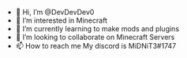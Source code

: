 - 👋 Hi, I’m @DevDevDev0
- 👀 I’m interested in Minecraft
- 🌱 I’m currently learning to make mods and plugins
- 💞️ I’m looking to collaborate on Minecraft Servers
- 📫 How to reach me My discord is MiDNiT3#1747

<!---
DevDevDev0/DevDevDev0 is a ✨ special ✨ repository because its `README.md` (this file) appears on your GitHub profile.
You can click the Preview link to take a look at your changes.
--->

